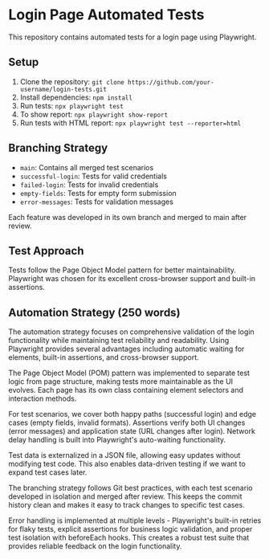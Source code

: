 # Login Page Automated Tests

This repository contains automated tests for a login page using Playwright.

## Setup

1. Clone the repository: `git clone https://github.com/your-username/login-tests.git`
2. Install dependencies: `npm install`
3. Run tests: `npx playwright test`
4. To show report: `npx playwright show-report`
5. Run tests with HTML report: `npx playwright test --reporter=html`

## Branching Strategy

- `main`: Contains all merged test scenarios
- `successful-login`: Tests for valid credentials
- `failed-login`: Tests for invalid credentials
- `empty-fields`: Tests for empty form submission
- `error-messages`: Tests for validation messages

Each feature was developed in its own branch and merged to main after review.

## Test Approach

Tests follow the Page Object Model pattern for better maintainability. 
Playwright was chosen for its excellent cross-browser support and built-in assertions.


## Automation Strategy (250 words)
The automation strategy focuses on comprehensive validation of the login functionality while maintaining test reliability and readability. Using Playwright provides several advantages including automatic waiting for elements, built-in assertions, and cross-browser support.

The Page Object Model (POM) pattern was implemented to separate test logic from page structure, making tests more maintainable as the UI evolves. Each page has its own class containing element selectors and interaction methods.

For test scenarios, we cover both happy paths (successful login) and edge cases (empty fields, invalid formats). Assertions verify both UI changes (error messages) and application state (URL changes after login). Network delay handling is built into Playwright's auto-waiting functionality.

Test data is externalized in a JSON file, allowing easy updates without modifying test code. This also enables data-driven testing if we want to expand test cases later.

The branching strategy follows Git best practices, with each test scenario developed in isolation and merged after review. This keeps the commit history clean and makes it easy to track changes to specific test cases.

Error handling is implemented at multiple levels - Playwright's built-in retries for flaky tests, explicit assertions for business logic validation, and proper test isolation with beforeEach hooks. This creates a robust test suite that provides reliable feedback on the login functionality.